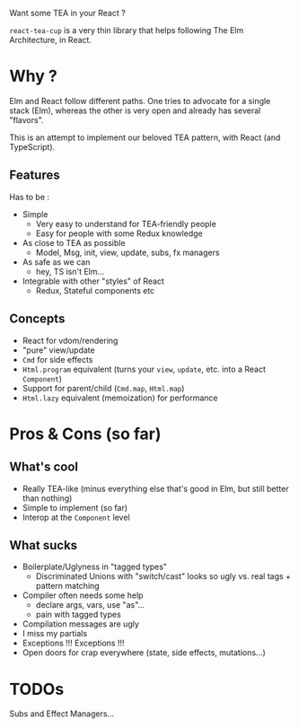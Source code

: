 Want some TEA in your React ?

`react-tea-cup` is a very thin library that helps following The Elm Architecture, in React. 

# Why ?

Elm and React follow different paths. One tries to advocate for a single stack (Elm), whereas the other 
is very open and already has several "flavors".

This is an attempt to implement our beloved TEA pattern, with React (and TypeScript).

## Features

Has to be :
* Simple
    * Very easy to understand for TEA-friendly people
    * Easy for people with some Redux knowledge
* As close to TEA as possible
    * Model, Msg, init, view, update, subs, fx managers
* As safe as we can 
    * hey, TS isn't Elm...
* Integrable with other "styles" of React
    * Redux, Stateful components etc


## Concepts

* React for vdom/rendering
* "pure" view/update 
* `Cmd` for side effects 
* `Html.program` equivalent (turns your `view`, `update`, etc. into a React `Component`)
* Support for parent/child (`Cmd.map`, `Html.map`)
* `Html.lazy` equivalent (memoization) for performance
    
    
# Pros & Cons (so far)    
    
## What's cool    

* Really TEA-like (minus everything else that's good in Elm, but still better than nothing)
* Simple to implement (so far)
* Interop at the `Component` level
    
## What sucks

* Boilerplate/Uglyness in "tagged types"
    * Discriminated Unions with "switch/cast" looks so ugly vs. real tags + pattern matching
* Compiler often needs some help 
    * declare args, vars, use "as"...
    * pain with tagged types
* Compilation messages are ugly
* I miss my partials
* Exceptions !!! Exceptions !!!
* Open doors for crap everywhere (state, side effects, mutations...)

# TODOs

Subs and Effect Managers...